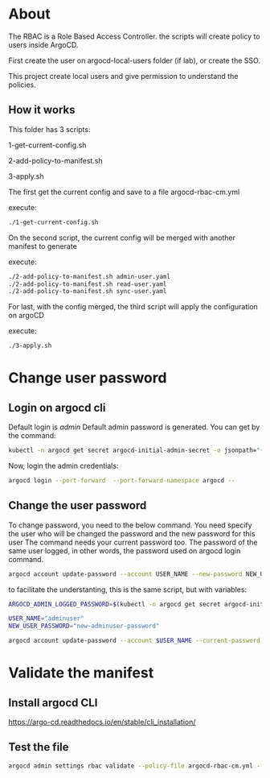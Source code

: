 # About

The RBAC is a Role Based Access Controller. the scripts will create policy to users inside ArgoCD.

First create the user on argocd-local-users folder (if lab), or create the SSO.

This project create local users and give permission to understand the policies.


## How it works

This folder has 3 scripts:

1-get-current-config.sh

2-add-policy-to-manifest.sh

3-apply.sh

The first get the current config and save to a file argocd-rbac-cm.yml

execute:
```bash
./1-get-current-config.sh
```

On the second script, the current config will be merged with another manifest to generate

execute:
```bash
./2-add-policy-to-manifest.sh admin-user.yaml
./2-add-policy-to-manifest.sh read-user.yaml
./2-add-policy-to-manifest.sh sync-user.yaml
```

For last, with the config merged, the third script will apply the configuration on argoCD

execute:
```bash
./3-apply.sh
```


# Change user password

## Login on argocd cli


Default login is *admin*
Default admin password is generated. You can get by the command:
```bash
kubectl -n argocd get secret argocd-initial-admin-secret -o jsonpath="{.data.password}" | base64 -d; echo
```

Now, login the admin credentials:

```bash
argocd login --port-forward  --port-forward-namespace argocd --
```

## Change the user password

To change password, you need to the below command.
You need specify the user who will be changed the password and the new password for this user
The command needs your current password too. The password of the same user logged, in other words, the password used on argocd login command.

```bash
argocd account update-password --account USER_NAME --new-password NEW_USER_PASSWORD --current-password ARGOCD_ADMIN_PASSWORD --port-forward --port-forward-namespace argocd
```

to facilitate the understanting, this is the same script, but with variables:

```bash
ARGOCD_ADMIN_LOGGED_PASSWORD=$(kubectl -n argocd get secret argocd-initial-admin-secret -o jsonpath="{.data.password}" | base64 -d; echo)

USER_NAME="adminuser"
NEW_USER_PASSWORD="new-adminuser-password"

argocd account update-password --account $USER_NAME --current-password $ARGOCD_ADMIN_PASSWORD --new-password $NEW_USER_PASSWORD --port-forward --port-forward-namespace argocd
```

# Validate the manifest

## Install argocd CLI

https://argo-cd.readthedocs.io/en/stable/cli_installation/

## Test the file

```bash
argocd admin settings rbac validate --policy-file argocd-rbac-cm.yml --port-forward --port-forward-namespace argocd
```

